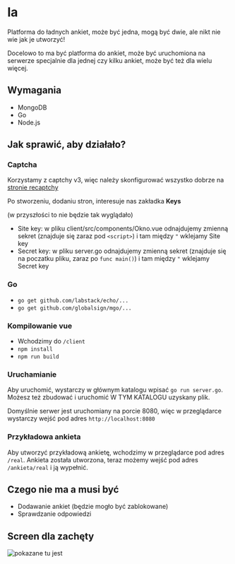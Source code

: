 # la

Platforma do ładnych ankiet, może być jedna, mogą być dwie, ale nikt nie wie jak je utworzyć!

Docelowo to ma być platforma do ankiet, może być uruchomiona na serwerze specjalnie dla jednej czy kilku ankiet, może być też dla wielu więcej.

## Wymagania
* MongoDB
* Go
* Node.js

## Jak sprawić, aby działało?
### Captcha
Korzystamy z captchy v3, więc należy skonfigurować wszystko dobrze na [stronie recaptchy](https://www.google.com/recaptcha/admin)

Po stworzeniu, dodaniu stron, interesuje nas zakładka **Keys**

(w przyszłości to nie będzie tak wyglądało)

* Site key: w pliku client/src/components/Okno.vue odnajdujemy zmienną sekret (znajduje się zaraz pod `<script>`) i tam między `"` wklejamy Site key
* Secret key: w pliku server.go odnajdujemy zmienną sekret (znajduje się na poczatku pliku, zaraz po `func main()`) i tam między `"` wklejamy Secret key
### Go
* ```go get github.com/labstack/echo/...```
* ```go get github.com/globalsign/mgo/...```

### Kompilowanie vue
* Wchodzimy do `/client`
* `npm install`
* `npm run build`

### Uruchamianie
Aby uruchomić, wystarczy w głównym katalogu wpisać `go run server.go`. Możesz też zbudować i uruchomić W TYM KATALOGU uzyskany plik.

Domyślnie serwer jest uruchomiany na porcie 8080, więc w przeglądarce wystarczy wejść pod adres `http://localhost:8080`
### Przykładowa ankieta
Aby utworzyć przykładową ankietę, wchodzimy w przeglądarce pod adres `/real`. Ankieta została utworzona, teraz możemy wejść pod adres `/ankieta/real` i ją wypełnić.

## Czego nie ma a musi być
* Dodawanie ankiet (będzie mogło być zablokowane)
* Sprawdzanie odpowiedzi

## Screen dla zachęty
![pokazane tu jest](https://i.imgur.com/BpBRLP5.png)
